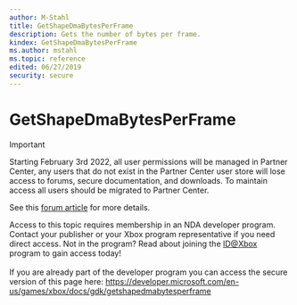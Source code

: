 ```yaml
---
author: M-Stahl
title: GetShapeDmaBytesPerFrame
description: Gets the number of bytes per frame.
kindex: GetShapeDmaBytesPerFrame
ms.author: mstahl
ms.topic: reference
edited: 06/27/2019
security: secure
---
```


# GetShapeDmaBytesPerFrame
> [!IMPORTANT]
> Starting February 3rd 2022, all user permissions will be managed in Partner Center, any users that do not exist in the Partner Center user store will lose access to forums, secure documentation, and downloads. To maintain access all users should be migrated to Partner Center. <p></p>See this <a href="https://forums.xboxlive.com/articles/132187/breaking-change-user-access-for-forums-secure-docu.html">forum article</a> for more details.  

 Access to this topic requires membership in an NDA developer program. Contact your publisher or your Xbox program representative if you need direct access. Not in the program? Read about joining the <a href="https://www.xbox.com/Developers/id">ID@Xbox</a> program to gain access today!  <br/><br/>If you are already part of the developer program you can access the secure version of this page here: <a target="_blank" href="https://developer.microsoft.com/en-us/games/xbox/docs/gdk/getshapedmabytesperframe">https://developer.microsoft.com/en-us/games/xbox/docs/gdk/getshapedmabytesperframe</a>